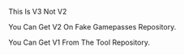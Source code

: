This Is V3 Not V2

You Can Get V2 On Fake Gamepasses Repository.

You Can Get V1 From The Tool Repository.
